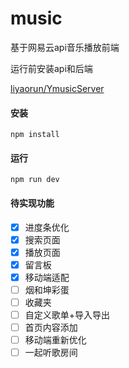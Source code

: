 # music

基于网易云api音乐播放前端

运行前安装api和后端

[liyaorun/YmusicServer](https://github.com/liyaorun/YmusicServer)



#### 安装

```
npm install
```



#### 运行

```
npm run dev
```



#### 待实现功能

- [x] 进度条优化
- [x] 搜索页面
- [x] 播放页面
- [x] 留言板
- [x] 移动端适配
- [ ] 烟和坤彩蛋
- [ ] 收藏夹
- [ ] 自定义歌单+导入导出
- [ ] 首页内容添加
- [ ] 移动端重新优化
- [ ] 一起听歌房间
